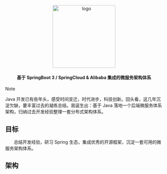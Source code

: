 <p>&nbsp;</p>
<div align="center">
	<img alt="logo" src="https://gh-proxy.com/github.com/Rukawalee/cloud-images/blob/master/images/cloud-me-nobg.png" width="200">
</div>
<h4 align="center">基于 SpringBoot 3 / SpringCloud & Alibaba 集成的微服务架构体系</h4>



> [!Note]
>
> Java 开发已有些年头，感受时间变迁，时代进步，科技创新。回头看，这几年沉淀欠缺，要丰富过去的凝练总结。我诞生出：基于 Java
> 落地一个后端微服务体系架构，归纳过去开发经验整理一套分布式架构体系。

## 目标

&nbsp; &nbsp; &nbsp; &nbsp;总结开发经验，研习 Spring 生态，集成优秀的开源框架，沉淀一套可用的微服务架构体系。

## 架构

```mermaid
```

